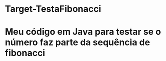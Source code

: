 # Target-TestaFibonacci
# Meu código em Java para testar se o número faz parte da sequência de fibonacci
